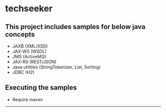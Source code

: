 # techseeker

## This project includes samples for below java concepts

* JAXB (XML/XSD)
* JAX-WS (WSDL)
* JMS (ActiveMQ)
* JAX-RS (REST/JSON)
* Java utilities (StringTokenizer, List, Sorting)
* JDBC (H2)

## Executing the samples

* Require maven

****
